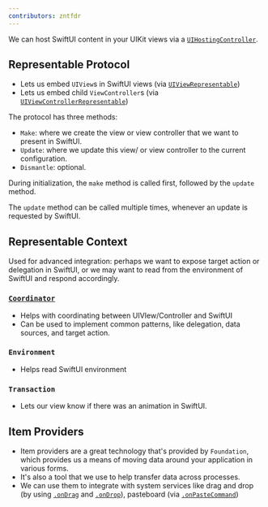```yaml
---
contributors: zntfdr
---
```


We can host SwiftUI content in your UIKit views via a [`UIHostingController`][HostDoc].

## Representable Protocol

- Lets us embed `UIView`s in SwiftUI views (via [`UIViewRepresentable`][viewRepDoc])
- Lets us embed child `ViewController`s (via [`UIViewControllerRepresentable`][vcRepDoc])

The protocol has three methods:

- `Make`: where we create the view or view controller that we want to present in SwiftUI.
- `Update`: where we update this view/ or view controller to the current configuration.
- `Dismantle`: optional.

During initialization, the `make` method is called first, followed by the `update` method.

The `update` method can be called multiple times, whenever an update is requested by SwiftUI.

## Representable Context

Used for advanced integration: perhaps we want to expose target action or delegation in SwiftUI, or we may want to read from the environment of SwiftUI and respond accordingly.

### [`Coordinator`][cooDoc]

- Helps with coordinating between UIVIew/Controller and SwiftUI
- Can be used to implement common patterns, like delegation, data sources, and target action.

### `Environment`

- Helps read SwiftUI environment 

### `Transaction`

- Lets our view know if there was an animation in SwiftUI.

## Item Providers

- Item providers are a great technology that's provided by `Foundation`, which provides us a means of moving data around your application in various forms.
- It's also a tool that we use to help transfer data across processes.
- We can use them to integrate with system services like drag and drop (by using [`.onDrag`][dragDoc] and [`.onDrop`][dropDoc]), pasteboard (via [`.onPasteCommand`][pasteDoc])

[HostDoc]: https://developer.apple.com/documentation/swiftui/uihostingcontroller
[viewRepDoc]: https://developer.apple.com/documentation/swiftui/uiviewrepresentable
[vcRepDoc]: https://developer.apple.com/documentation/swiftui/uiviewcontrollerrepresentable
[cooDoc]: https://developer.apple.com/documentation/swiftui/uiviewcontrollerrepresentable/3309742-makecoordinator
[dragDoc]: https://developer.apple.com/documentation/swiftui/view/3289004-ondrag
[dropDoc]: https://developer.apple.com/documentation/swiftui/view/3289005-ondrop
[pasteDoc]: https://developer.apple.com/documentation/swiftui/text/3367731-onpastecommand